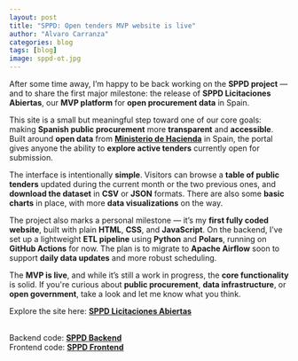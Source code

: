 ```yaml
---
layout: post
title: "SPPD: Open tenders MVP website is live"
author: "Alvaro Carranza"
categories: blog
tags: [blog]
image: sppd-ot.jpg
---
```


After some time away, I’m happy to be back working on the **SPPD project** — and to share the first major milestone: the release of **SPPD Licitaciones Abiertas**, our **MVP platform** for **open procurement data** in Spain.

This site is a small but meaningful step toward one of our core goals: making **Spanish public procurement** more **transparent** and **accessible**. Built around **open data** from <a href="https://contrataciondelestado.es/" target="_blank"><b>Ministerio de Hacienda</b></a> in Spain, the portal gives anyone the ability to **explore active tenders** currently open for submission.

The interface is intentionally **simple**. Visitors can browse a **table of public tenders** updated during the current month or the two previous ones, and **download the dataset** in **CSV** or **JSON** formats. There are also some **basic charts** in place, with more **data visualizations** on the way.

The project also marks a personal milestone — it’s my **first fully coded website**, built with plain **HTML**, **CSS**, and **JavaScript**. On the backend, I’ve set up a lightweight **ETL pipeline** using **Python** and **Polars**, running on **GitHub Actions** for now. The plan is to migrate to **Apache Airflow** soon to support **daily data updates** and more robust scheduling.

The **MVP is live**, and while it’s still a work in progress, the **core functionality** is solid. If you're curious about **public procurement**, **data infrastructure**, or **open government**, take a look and let me know what you think.

Explore the site here: <a href="https://alvaro2c.github.io/sppd-ot/" target="_blank"><b>SPPD Licitaciones Abiertas</b></a><br><br>

Backend code: <a href="https://github.com/Alvaro2c/sppd" target="_blank"><b>SPPD Backend</b></a><br>
Frontend code: <a href="https://github.com/Alvaro2c/sppd-ot" target="_blank"><b>SPPD Frontend</b></a>
